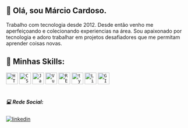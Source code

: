   ##  👋 Olá, sou Márcio Cardoso.
 Trabalho com tecnologia desde 2012. Desde então venho me aperfeiçoando e colecionando experiencias na área. Sou apaixonado por tecnologia e adoro trabalhar em projetos desafiadores que me permitam aprender coisas novas.


## 🚀 Minhas Skills:

<div>
  <code><img height="32" src="https://img.shields.io/badge/HTML5-E34F26?style=for-the-badge&logo=html5&logoColor=white" alt="HTML"/></code></code>
  <code><img height="32" src="https://img.shields.io/badge/CSS3-1572B6?style=for-the-badge&logo=css3&logoColor=white" alt="CSS"/></code>
  <code><img height="32" src="https://img.shields.io/badge/JavaScript-323330?style=for-the-badge&logo=javascript&logoColor=F7DF1E" alt="Javascript"/></code>
  <code><img height="32" src="https://img.shields.io/badge/Vue.js-35495E?style=for-the-badge&logo=vue.js&logoColor=4FC08D" alt="Vue.Js"/></code>
  <code><img height="32" src="https://img.shields.io/badge/React-20232A?style=for-the-badge&logo=react&logoColor=61DAFB" alt="REACT.JS"/></code></code>
  <code><img height="32" src="https://img.shields.io/badge/TypeScript-007ACC?style=for-the-badge&logo=typescript&logoColor=white" alt="typescript"/></code>
  <code><img height="32" src="https://img.shields.io/badge/Linux-E34F26?style=for-the-badge&logo=linux&logoColor=black" alt="Linux"/></code>
<code><img height="32" src="https://img.shields.io/badge/GIT-E44C30?style=for-the-badge&logo=git&logoColor=white" alt="GIT"/></code>
<div/>


</br>

##### 💻 Rede Social:
<a href="https://www.linkedin.com/in/mbrenodev/" target="_blank">
  <img align="center" src="https://img.shields.io/badge/-mbrenodev-05122A?style=flat&logo=linkedin" alt="linkedin"/>
</a>


